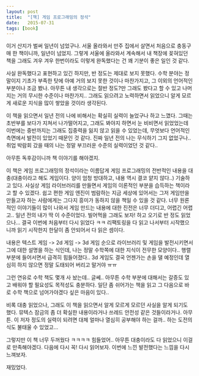 ```yaml
---
layout: post
title:  "[책] 게임 프로그래밍의 정석"
date:   2015-07-31
tags: [book]
---
```


이거 산지가 벌써 일년이 넘었구나. 서울 올라와서 만주 집에서 살면서 처음으로 충동구매 한 책이니까, 일년이 넘었지. 그렇게 서울에 올라와서 계속해서 내 책장에 꽂혀있던 책을 그래도 겨우 겨우 한번이라도 이렇게 완독했다는 건 꽤 기분이 좋은 일인 것 같다. 

  사실 완독했다고 표현하고 있긴 하지만, 반 정도는 제대로 보지 못했다. 수학 분야는 정말이지 기초가 부족한 탓에 아예 거의 보지 못한 것이나 마찬가지고, 그 이외의 언어적인 부분이나 조금 봤나. 아무튼 내 생각으로는 절반 정도?만 그래도 봤다고 할 수 있고 나머지는 거의 무시한 수준이나 마찬가지.. 그래도 읽으려고 노력하면서 읽었으니 알게 모르게 새로운 지식을 많이 쌓았을 것이라 생각된다. 

  이 책을 읽으면서 일년 전의 나에 비해서는 확실히 실력이 늘었구나 하고 느꼈다. 그때는 초반부를 보다가 지쳐서 나가떨어지고, 그래도 봐야지 하면서 눈 비비면서 읽었었는데 이번에는 중반까지는 그래도 집중력을 잃지 않고 읽을 수 있었는데, 무엇보다 언어적인 측면에서 발전이 있었기 때문인 것 같다. 진짜 일년 전의 나는 무식하기 그지 없었구나.. 취업 박람회 갔을 때의 나는 정말 부끄러운 수준의 실력이었던 것 같다.. 

  아무튼 독후감이니까 책 이야기를 해야겠지. 

  이 책은 게임 프로그래밍의 정석이라는 이름답게 게임 프로그래밍의 전반적인 내용을 대충(대충이라고 해도 게임이다. 양이 엄청 방대하고, 내용 역시 결코 얕지 않다..) 기술하고 있다. 사실상 게임 라이브러리를 만들면서 게임의 이론적인 부분을 습득하는 책이라고 할 수 있겠다. 쉽고 편한 게임 엔진이 범람하는 지금 세상에 있어서는 그저 게임만을 만들고자 하는 사람에게는 그다지 흥미가 동하지 않을 책일 수 있을 것 같다. 너무 원론적인 이야기들이 많이 나와서 게임 만드는 내용에 대한 진전은 너무 더디고, 어렵긴 어렵고.. 일년 전의 내가 딱 이 수준이었다. 빌어먹을 그래도 보자! 하고 오기로 반 정도 읽었으나... 결국 이번에 처음부터 다시 읽었다 ㅋㅋ 리팩토링을 다 읽고 나서부터 시작했으니까 읽기 시작한지 한달이 좀 안되어서 다 읽은 셈이다. 

  내용은 텍스트 게임 -> 2d 게임 -> 3d 게임 순으로 라이브러리 및 게임을 발전시키면서 그에 대한 설명을 하는 식인데, 나는 정말 수학쪽에 대한 지식이 전무한 모양이다.. 행렬 부분에 들어서면서 급격히 힘들어졌다.. 3d 게임도 결국 언젠가는 손을 댈 예정인데 열심히 하지 않으면 정말 도태되어 버리고 말거야 ㅠㅠ 

  그런 연유로 수학 책도 몇개 사 놨는데.. 글쎄.. 아무튼 수학 부분에 대해서는 갈증도 있고 배워야 할 필요성도 목적성도 충분하다. 일단 좀 쉬어가는 책을 읽고 그 다음으로 바로 수학 책으로 넘어가야겠다 싶은 마음이 있다.. 

  비록 대충 읽었으나, 그래도 이 책을 읽으면서 알게 모르게 모르던 사실을 알게 되기도 했다. 뮤텍스 잠금의 좀 더 확실한 내용이라거나 쓰레드 안전성 같은 것들이라거나. 아무튼. 이 저자 정도의 실력이 되려면 대체 얼마나 열심히 공부해야 하는 걸까.. 하는 도전의식도 불태울 수 있었고... 

  그렇지만 이 책 너무 두꺼웠다 ㅋㅋㅋㅋ 힘들었어.. 아무튼 대충이라도 다 읽었으니 이걸로 만족해야겠다. 다음에 다시 꼭! 다시 읽어보자. 이번에 느낀 발전했다는 느낌을 다시 느껴보자. 

  재밌었다.